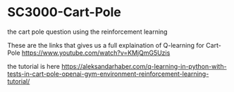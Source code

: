 # SC3000-Cart-Pole
the cart pole question using the reinforcement learning

These are the links that gives us a full explaination of Q-learning for Cart-Pole 
https://www.youtube.com/watch?v=KMjQmG5Uzis

the tutorial is here 
https://aleksandarhaber.com/q-learning-in-python-with-tests-in-cart-pole-openai-gym-environment-reinforcement-learning-tutorial/

